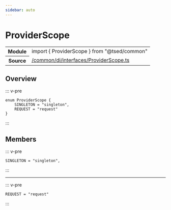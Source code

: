 ```yaml
---
sidebar: auto
---
```

# ProviderScope <Badge text="Enum" type="enum"/>
<!-- Summary -->
<section class="symbol-info"><table class="is-full-width"><tbody><tr><th>Module</th><td><div class="lang-typescript"><span class="token keyword">import</span> { ProviderScope }&nbsp;<span class="token keyword">from</span>&nbsp;<span class="token string">"@tsed/common"</span></div></td></tr><tr><th>Source</th><td><a href="https://github.com/Romakita/ts-express-decorators/blob/v4.30.0/src//common/di/interfaces/ProviderScope.ts#L0-L0">/common/di/interfaces/ProviderScope.ts</a></td></tr></tbody></table></section>

<!-- Overview -->
## Overview


::: v-pre
<pre><code class="typescript-lang "><span class="token keyword">enum</span> ProviderScope <span class="token punctuation">{</span>
    SINGLETON<span class="token punctuation"> = </span><span class="token string">"singleton"</span><span class="token punctuation">,</span>
    REQUEST<span class="token punctuation"> = </span><span class="token string">"request"</span>
<span class="token punctuation">}</span></code></pre>
:::


<!-- Members -->




## Members


<div class="method-overview">
::: v-pre
<pre><code class="typescript-lang ">SINGLETON<span class="token punctuation"> = </span><span class="token string">"singleton"</span><span class="token punctuation">,</span></code></pre>
:::
</div>




***



<div class="method-overview">
::: v-pre
<pre><code class="typescript-lang ">REQUEST<span class="token punctuation"> = </span><span class="token string">"request"</span></code></pre>
:::
</div>